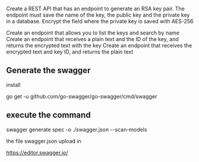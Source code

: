 Create a REST API that has an endpoint to generate an RSA key pair. The endpoint must save the name of the key, the public key and the private key in a database. Encrypt the field where the private key is saved with AES-256

Create an endpoint that allows you to list the keys and search by name
Create an endpoint that receives a plain text and the ID of the key, and returns the encrypted text with the key
Create an endpoint that receives the encrypted text and key ID, and returns the plain text

## Generate the swagger

install

go get -u github.com/go-swagger/go-swagger/cmd/swagger

## execute the command

swagger generate spec -o ./swagger.json --scan-models

the file swagger.json upload in
 
https://editor.swagger.io/